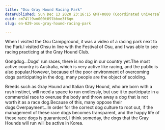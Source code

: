 ```yaml
---
title: "Osu Gray Hound Racing Park"
datePublished: Sun Dec 13 2020 23:16:15 GMT+0000 (Coordinated Universal Time)
cuid: cm74ll9wn000t09lbboe3f6qm
slug: en-629-osu-gray-hound-racing-park

---
```



When I visited the Osu Campground, it was a video of a racing park next to the Park.I visited Ohsu in line with the Festival of Osu, and I was able to see racing practicing at the Gray Hound Club.

Gongdog…Dogs' run races, there is no dog in our country yet.The most active country is Australia, which is very active like racing, and the public is also popular.However, because of the poor environment of overcoming dogs participating in the dog, many people are the object of scolding.

Breeds such as Gray Hound and Italian Gray Hound, who are born with a rush instinct, will need a space to run endlessly, but use it to participate in a commercial race to overuse the body and throw away a dog that is not worth it as a race dog.Because of this, many oppose their dogs.Overpayment…In order for the correct dog culture to root out, if the management of these race dogs becomes transparent, and the happy life of these race dogs is guaranteed, I think someday, the dogs that the Gray Hounds will run will be active in Korea.